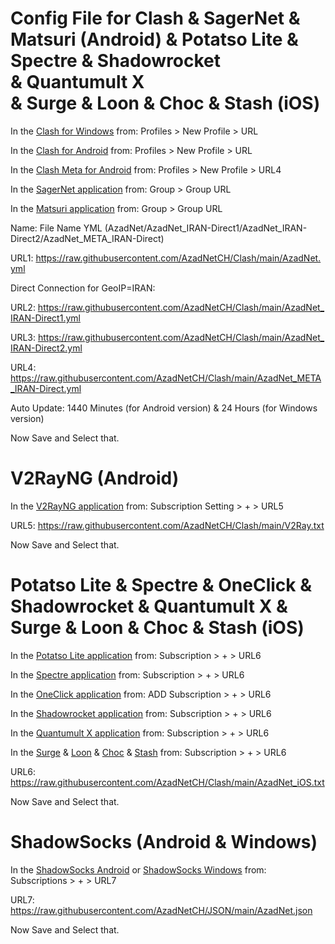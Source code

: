 # Config File for Clash & SagerNet & Matsuri (Android) & Potatso Lite & Spectre & Shadowrocket & Quantumult X & Surge & Loon & Choc & Stash (iOS)

In the [Clash for Windows](https://github.com/Fndroid/clash_for_windows_pkg/releases/latest) from:
Profiles > New Profile > URL

In the [Clash for Android](https://github.com/Kr328/ClashForAndroid/releases/latest) from:
Profiles > New Profile > URL

In the [Clash Meta for Android](https://github.com/MetaCubeX/ClashMetaForAndroid/releases) from:
Profiles > New Profile > URL4

In the [SagerNet application](https://github.com/SagerNet/SagerNet/releases/latest) from:
Group > Group URL

In the [Matsuri application](https://github.com/Matsuridayo/Matsuri/releases/latest) from:
Group > Group URL

Name: File Name YML (AzadNet/AzadNet_IRAN-Direct1/AzadNet_IRAN-Direct2/AzadNet_META_IRAN-Direct)

URL1: https://raw.githubusercontent.com/AzadNetCH/Clash/main/AzadNet.yml

Direct Connection for GeoIP=IRAN:

URL2: https://raw.githubusercontent.com/AzadNetCH/Clash/main/AzadNet_IRAN-Direct1.yml

URL3: https://raw.githubusercontent.com/AzadNetCH/Clash/main/AzadNet_IRAN-Direct2.yml

URL4: https://raw.githubusercontent.com/AzadNetCH/Clash/main/AzadNet_META_IRAN-Direct.yml

Auto Update:
1440 Minutes (for Android version)
&
24 Hours (for Windows version)

Now Save and Select that.

# V2RayNG (Android)
In the [V2RayNG application](https://play.google.com/store/apps/details?id=com.v2ray.ang) from:
Subscription Setting > + > URL5

URL5: https://raw.githubusercontent.com/AzadNetCH/Clash/main/V2Ray.txt

Now Save and Select that.


# Potatso Lite & Spectre & OneClick & Shadowrocket & Quantumult X & Surge & Loon & Choc & Stash (iOS)

In the [Potatso Lite application](https://apps.apple.com/us/app/potatso-lite/id1239860606) from:
Subscription > + > URL6

In the [Spectre application](https://apps.apple.com/us/app/spectre-vpn/id1508712998) from:
Subscription > + > URL6

In the [OneClick application](https://apps.apple.com/us/app/oneclick-safe-easy-fast/id1545555197) from:
ADD Subscription > + > URL6

In the [Shadowrocket application](https://apps.apple.com/us/app/shadowrocket/id932747118) from:
Subscription > + > URL6

In the [Quantumult X application](https://apps.apple.com/us/app/quantumult-x/id1443988620) from:
Subscription > + > URL6

In the [Surge](https://apps.apple.com/us/app/id1442620678) & [Loon](https://apps.apple.com/us/app/loon/id1373567447) & [Choc](https://apps.apple.com/us/app/choc/id1582542227) & [Stash](https://apps.apple.com/us/app/stash-proxy-utility/id1596063349) from:
Subscription > + > URL6

URL6: https://raw.githubusercontent.com/AzadNetCH/Clash/main/AzadNet_iOS.txt

Now Save and Select that.


# ShadowSocks (Android & Windows)

In the [ShadowSocks Android](https://play.google.com/store/apps/details?id=com.github.shadowsocks) or [ShadowSocks Windows](https://github.com/shadowsocks/shadowsocks-windows/releases/latest) from:
Subscriptions > + > URL7

URL7: https://raw.githubusercontent.com/AzadNetCH/JSON/main/AzadNet.json

Now Save and Select that.
